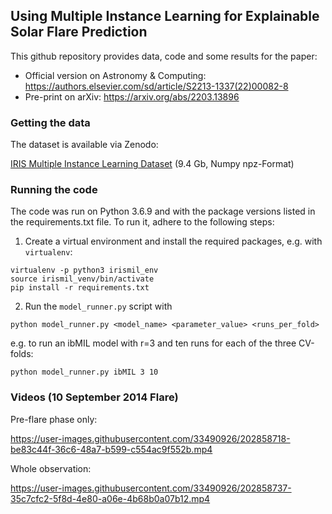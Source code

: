 ## Using Multiple Instance Learning for Explainable Solar Flare Prediction

This github repository provides data, code and some results for the paper:

* Official version on Astronomy & Computing: https://authors.elsevier.com/sd/article/S2213-1337(22)00082-8
* Pre-print on arXiv: https://arxiv.org/abs/2203.13896

### Getting the data

The dataset is available via Zenodo: 

[IRIS Multiple Instance Learning Dataset](https://zenodo.org/record/6370336) (9.4 Gb, Numpy npz-Format)

### Running the code

The code was run on Python 3.6.9 and with the package versions listed in the requirements.txt file.
To run it, adhere to the following steps:

1. Create a virtual environment and install the required packages, e.g. with `virtualenv`:

```
virtualenv -p python3 irismil_env
source irismil_venv/bin/activate
pip install -r requirements.txt
```

2. Run the `model_runner.py` script with 

```
python model_runner.py <model_name> <parameter_value> <runs_per_fold>
```

e.g. to run an ibMIL model with r=3 and ten runs for each of the three CV-folds:

```
python model_runner.py ibMIL 3 10
```

### Videos (10 September 2014 Flare)

Pre-flare phase only:

https://user-images.githubusercontent.com/33490926/202858718-be83c44f-36c6-48a7-b599-c554ac9f552b.mp4


Whole observation:

https://user-images.githubusercontent.com/33490926/202858737-35c7cfc2-5f8d-4e80-a06e-4b68b0a07b12.mp4





